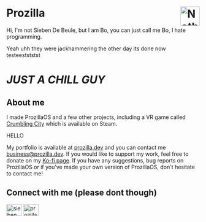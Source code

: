 # Prozilla <img height="50" width="50" align="right" alt="Nothing is on this page keep scrolling" src="https://prozilla.dev/public/media/Prozilla.svg">

Hi, I'm not Sieben De Beule, but I am Bo, you can just call me Bo, I hate programming. 

Yeah
uhh
they were jackhammering the other day its done now
testeestststst

# ***JUST A CHILL GUY***
## About me

I made ProzillaOS and a few other projects, including a VR game called [Crumbling City](https://store.steampowered.com/app/1520290/Crumbling_City/) which is available on Steam.

<div>
HELLO
</div>


My portfolio is available at [prozilla.dev](https://prozilla.dev/) and you can contact me [business@prozilla.dev](mailto:business@prozilla.dev). If you would like to support my work, feel free to donate on my [Ko-fi page](https://ko-fi.com/prozilla). If you have any suggestions, bug reports on ProzillaOS or if you've made your own version of ProzillaOS, don't hesitate to contact me!

## Connect with me (please dont though)

<a href="https://linkedin.com/in/sieben-de-beule" target="blank"><img align="center" src="https://raw.githubusercontent.com/rahuldkjain/github-profile-readme-generator/master/src/images/icons/Social/linked-in-alt.svg" alt="sieben de beule" height="30" width="40" /></a>
<a href="https://www.youtube.com/c/prozilla" target="blank"><img align="center" src="https://raw.githubusercontent.com/rahuldkjain/github-profile-readme-generator/master/src/images/icons/Social/youtube.svg" alt="prozilla" height="30" width="40" /></a>
